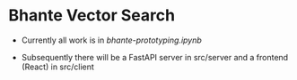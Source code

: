# Bhante Vector Search
- Currently all work is in _bhante-prototyping.ipynb_

- Subsequently there will be a FastAPI server in src/server and a frontend (React) in src/client